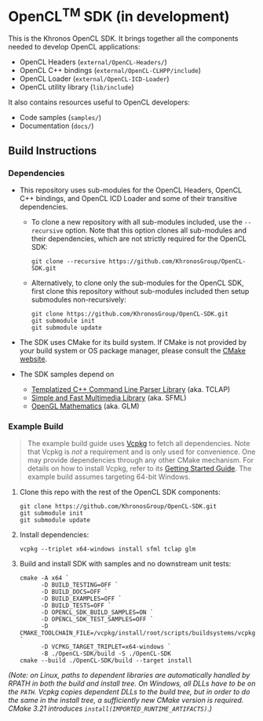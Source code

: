 # OpenCL<sup>TM</sup> SDK (in development)

This is the Khronos OpenCL SDK. It brings together all the components needed to
develop OpenCL applications:

- OpenCL Headers (`external/OpenCL-Headers/`)
- OpenCL C++ bindings (`external/OpenCL-CLHPP/include`)
- OpenCL Loader (`external/OpenCL-ICD-Loader`)
- OpenCL utility library (`lib/include`)

It also contains resources useful to OpenCL developers:

- Code samples (`samples/`)
- Documentation (`docs/`)

## Build Instructions

### Dependencies

- This repository uses sub-modules for the OpenCL Headers, OpenCL C++ bindings, and OpenCL ICD Loader and some of their transitive dependencies.

  - To clone a new repository with all sub-modules included, use the `--recursive` option. Note that this option clones all sub-modules and their dependencies, which are not strictly required for the OpenCL SDK:

        git clone --recursive https://github.com/KhronosGroup/OpenCL-SDK.git

  - Alternatively, to clone only the sub-modules for the OpenCL SDK, first clone this repository without sub-modules included then setup submodules non-recursively:

        git clone https://github.com/KhronosGroup/OpenCL-SDK.git
        git submodule init
        git submodule update

- The SDK uses CMake for its build system.
If CMake is not provided by your build system or OS package manager, please consult the [CMake website](https://cmake.org).

- The SDK samples depend on

  - [Templatized C++ Command Line Parser Library](http://tclap.sourceforge.net/) (aka. TCLAP)
  - [Simple and Fast Multimedia Library](https://www.sfml-dev.org/) (aka. SFML)
  - [OpenGL Mathematics](https://glm.g-truc.net/0.9.9/index.html) (aka. GLM)

### Example Build

> The example build guide uses [Vcpkg](https://vcpkg.io/en/index.html) to fetch all dependencies. Note that Vcpkg is _not_ a requirement and is only used for convenience. One may provide dependencies through any other CMake mechanism. For details on how to install Vcpkg, refer to its [Getting Started Guide](https://vcpkg.io/en/getting-started.html). The example build assumes targeting 64-bit Windows.

1. Clone this repo with the rest of the OpenCL SDK components:

       git clone https://github.com/KhronosGroup/OpenCL-SDK.git
       git submodule init
       git submodule update

1. Install dependencies:

       vcpkg --triplet x64-windows install sfml tclap glm

1. Build and install SDK with samples and no downstream unit tests:

       cmake -A x64 `
             -D BUILD_TESTING=OFF `
             -D BUILD_DOCS=OFF `
             -D BUILD_EXAMPLES=OFF `
             -D BUILD_TESTS=OFF `
             -D OPENCL_SDK_BUILD_SAMPLES=ON `
             -D OPENCL_SDK_TEST_SAMPLES=OFF `
             -D CMAKE_TOOLCHAIN_FILE=/vcpkg/install/root/scripts/buildsystems/vcpkg.cmake `
             -D VCPKG_TARGET_TRIPLET=x64-windows `
             -B ./OpenCL-SDK/build -S ./OpenCL-SDK
       cmake --build ./OpenCL-SDK/build --target install

_(Note: on Linux, paths to dependent libraries are automatically handled by RPATH in both the build and install tree. On Windows, all DLLs have to be on the `PATH`. Vcpkg copies dependent DLLs to the build tree, but in order to do the same in the install tree, a sufficiently new CMake version is required. CMake 3.21 introduces `install(IMPORTED_RUNTIME_ARTIFACTS)`.)_
